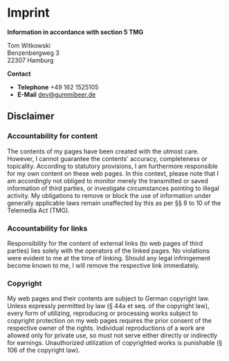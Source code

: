 # Imprint

**Information in accordance with section 5 TMG**

Tom Witkowski  
Benzenbergweg 3  
22307 Hamburg

**Contact**

- **Telephone** +49 162 1525105
- **E-Mail** dev@gummibeer.de

## Disclaimer

### Accountability for content

The contents of my pages have been created with the utmost care. However, I cannot guarantee the contents' accuracy, completeness or topicality. According to statutory provisions, I am furthermore responsible for my own content on these web pages. In this context, please note that I am accordingly not obliged to monitor merely the transmitted or saved information of third parties, or investigate circumstances pointing to illegal activity. My obligations to remove or block the use of information under generally applicable laws remain unaffected by this as per §§ 8 to 10 of the Telemedia Act (TMG).

### Accountability for links

Responsibility for the content of external links (to web pages of third parties) lies solely with the operators of the linked pages. No violations were evident to me at the time of linking. Should any legal infringement become known to me, I will remove the respective link immediately.

### Copyright

My web pages and their contents are subject to German copyright law. Unless expressly permitted by law (§ 44a et seq. of the copyright law), every form of utilizing, reproducing or processing works subject to copyright protection on my web pages requires the prior consent of the respective owner of the rights. Individual reproductions of a work are allowed only for private use, so must not serve either directly or indirectly for earnings. Unauthorized utilization of copyrighted works is punishable (§ 106 of the copyright law).
